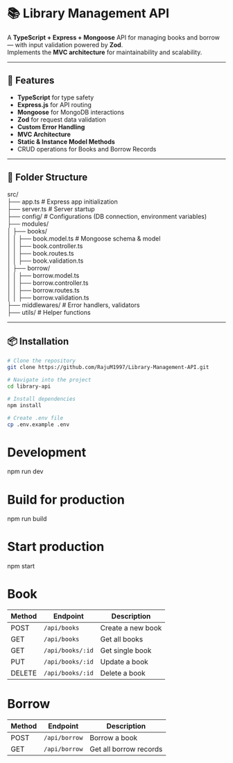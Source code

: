 # 📚 Library Management API

A **TypeScript + Express + Mongoose** API for managing books and borrow — with input validation powered by **Zod**.  
Implements the **MVC architecture** for maintainability and scalability.

---

## 🚀 Features

- **TypeScript** for type safety
- **Express.js** for API routing
- **Mongoose** for MongoDB interactions
- **Zod** for request data validation
- **Custom Error Handling**
- **MVC Architecture**
- **Static & Instance Model Methods**
- CRUD operations for Books and Borrow Records

---

## 📂 Folder Structure

src/  
├── app.ts # Express app initialization  
├── server.ts # Server startup  
├── config/ # Configurations (DB connection, environment variables)  
├── modules/  
│ ├── books/  
│ │ ├── book.model.ts # Mongoose schema & model  
│ │ ├── book.controller.ts  
│ │ ├── book.routes.ts  
│ │ ├── book.validation.ts  
│ ├── borrow/  
│ │ ├── borrow.model.ts  
│ │ ├── borrow.controller.ts  
│ │ ├── borrow.routes.ts  
│ │ ├── borrow.validation.ts  
├── middlewares/ # Error handlers, validators  
├── utils/ # Helper functions

---

## 📦 Installation

```bash
# Clone the repository
git clone https://github.com/RajuM1997/Library-Management-API.git

# Navigate into the project
cd library-api

# Install dependencies
npm install

# Create .env file
cp .env.example .env
```

# Development

npm run dev

# Build for production

npm run build

# Start production

npm start

# Book

| Method | Endpoint         | Description       |
| ------ | ---------------- | ----------------- |
| POST   | `/api/books`     | Create a new book |
| GET    | `/api/books`     | Get all books     |
| GET    | `/api/books/:id` | Get single book   |
| PUT    | `/api/books/:id` | Update a book     |
| DELETE | `/api/books/:id` | Delete a book     |

# Borrow

| Method | Endpoint      | Description            |
| ------ | ------------- | ---------------------- |
| POST   | `/api/borrow` | Borrow a book          |
| GET    | `/api/borrow` | Get all borrow records |
